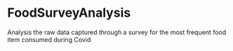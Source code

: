 # FoodSurveyAnalysis
Analysis the raw data captured through a survey for the most frequent food item consumed  during Covid 
